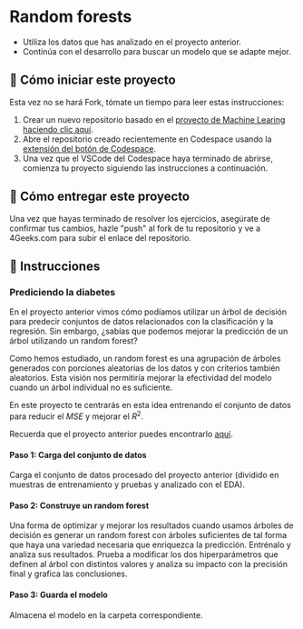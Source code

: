 <!-- hide -->
# Random forests
<!-- endhide -->

- Utiliza los datos que has analizado en el proyecto anterior.
- Continúa con el desarrollo para buscar un modelo que se adapte mejor.

## 🌱  Cómo iniciar este proyecto

Esta vez no se hará Fork, tómate un tiempo para leer estas instrucciones:

1. Crear un nuevo repositorio basado en el [proyecto de Machine Learing](https://github.com/4GeeksAcademy/machine-learning-python-template/generate) [haciendo clic aquí](https://github.com/4GeeksAcademy/machine-learning-python-template).
2. Abre el repositorio creado recientemente en Codespace usando la [extensión del botón de Codespace](https://docs.github.com/en/codespaces/developing-in-codespaces/creating-a-codespace-for-a-repository#creating-a-codespace-for-a-repository).
3. Una vez que el VSCode del Codespace haya terminado de abrirse, comienza tu proyecto siguiendo las instrucciones a continuación.

## 🚛 Cómo entregar este proyecto

Una vez que hayas terminado de resolver los ejercicios, asegúrate de confirmar tus cambios, hazle "push" al fork de tu repositorio y ve a 4Geeks.com para subir el enlace del repositorio.

## 📝 Instrucciones

### Prediciendo la diabetes

En el proyecto anterior vimos cómo podíamos utilizar un árbol de decisión para predecir conjuntos de datos relacionados con la clasificación y la regresión. Sin embargo, ¿sabías que podemos mejorar la predicción de un árbol utilizando un random forest?

Como hemos estudiado, un random forest es una agrupación de árboles generados con porciones aleatorias de los datos y con criterios también aleatorios. Esta visión nos permitiría mejorar la efectividad del modelo cuando un árbol individual no es suficiente.

En este proyecto te centrarás en esta idea entrenando el conjunto de datos para reducir el $MSE$ y mejorar el $R^2$.

Recuerda que el proyecto anterior puedes encontrarlo [aquí](https://github.com/4GeeksAcademy/decision-tree-project-tutorial).

#### Paso 1: Carga del conjunto de datos

Carga el conjunto de datos procesado del proyecto anterior (dividido en muestras de entrenamiento y pruebas y analizado con el EDA).

#### Paso 2: Construye un random forest

Una forma de optimizar y mejorar los resultados cuando usamos árboles de decisión es generar un random forest con árboles suficientes de tal forma que haya una variedad necesaria que enriquezca la predicción. Entrénalo y analiza sus resultados. Prueba a modificar los dos hiperparámetros que definen al árbol con distintos valores y analiza su impacto con la precisión final y grafica las conclusiones.

#### Paso 3: Guarda el modelo

Almacena el modelo en la carpeta correspondiente.
